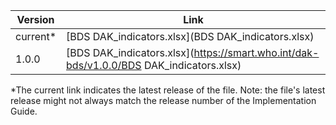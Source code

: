 | Version | Link |
|---|---|
| current* | [BDS DAK_indicators.xlsx](BDS DAK_indicators.xlsx) |
|1.0.0 | [BDS DAK_indicators.xlsx](https://smart.who.int/dak-bds/v1.0.0/BDS DAK_indicators.xlsx)

*The current link indicates the latest release of the file. Note: the file's latest release might not always match the release number of the Implementation Guide.